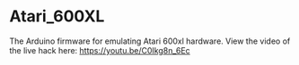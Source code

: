 # Atari_600XL
The Arduino firmware for emulating Atari 600xl hardware. View the video of the live hack here: https://youtu.be/C0Ikg8n_6Ec
